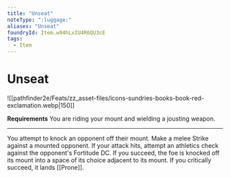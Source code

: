 ```yaml
---
title: "Unseat"
noteType: ":luggage:"
aliases: "Unseat"
foundryId: Item.w94hLxIU4R6QU3cE
tags:
  - Item
---
```


# Unseat
![[pathfinder2e/Feats/zz_asset-files/icons-sundries-books-book-red-exclamation.webp|150]]

**Requirements** You are riding your mount and wielding a jousting weapon.

* * *

You attempt to knock an opponent off their mount. Make a melee Strike against a mounted opponent. If your attack hits, attempt an athletics check against the opponent's Fortitude DC. If you succeed, the foe is knocked off its mount into a space of its choice adjacent to its mount. If you critically succeed, it lands [[Prone]].
